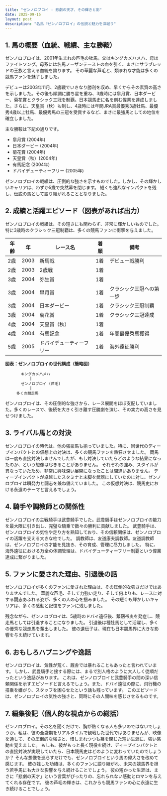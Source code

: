 ```yaml
---
title: "ゼンノロブロイ - 悲劇の天才、その輝きと影"
date: 2025-09-15
layout: post
description: "名馬『ゼンノロブロイ』の伝説と魅力を深堀り"
---
```


## 1. 馬の概要（血統、戦績、主な勝鞍）

ゼンノロブロイは、2001年生まれの芦毛の牡馬。父はキングカメハメハ、母はファイトソング。母系には名馬ノーザンテーストの血を引く、まさにサラブレッドの王族と言える血統を誇ります。  その華麗な芦毛と、類まれな才能は多くの競馬ファンを魅了しました。

デビューは2003年11月、2歳戦でいきなり勝利を収め、早くからその素質の高さを示しました。その後も順調に勝ち星を重ね、3歳時には皐月賞、日本ダービー、菊花賞とクラシック三冠を制覇。日本競馬史に名を刻む偉業を達成しました。さらに、天皇賞（秋）も制し、4歳時には年間JRA賞最優秀3歳牡馬、最優秀4歳以上牡馬、最優秀馬の三冠を受賞するなど、まさに最強馬としての地位を確立しました。

主な勝鞍は下記の通りです。

* 皐月賞 (2004年)
* 日本ダービー (2004年)
* 菊花賞 (2004年)
* 天皇賞（秋）(2004年)
* 有馬記念 (2004年)
* ドバイデューティーフリー (2005年)


ゼンノロブロイの戦績は、圧倒的な強さを示すものでした。しかし、その輝かしいキャリアは、わずか5歳で突然幕を閉じます。  短くも強烈なインパクトを残し、伝説の馬として語り継がれることとなりました。


## 2. 成績と活躍エピソード（図表があれば出力）

ゼンノロブロイの戦績は、その短さにも関わらず、非常に輝かしいものでした。特に3歳時のクラシック三冠制覇は、多くの競馬ファンに衝撃を与えました。

| 年齢 | 年 | レース名 | 着順 | 備考 |
|---|---|---|---|---|
| 2歳 | 2003 | 新馬戦 | 1着 | デビュー戦勝利 |
| 2歳 | 2003 | 2歳戦 | 1着 |  |
| 3歳 | 2004 | 弥生賞 | 1着 |  |
| 3歳 | 2004 | 皐月賞 | 1着 | クラシック三冠への第一歩 |
| 3歳 | 2004 | 日本ダービー | 1着 | クラシック三冠制覇 |
| 3歳 | 2004 | 菊花賞 | 1着 | クラシック三冠達成 |
| 4歳 | 2004 | 天皇賞（秋） | 1着 |  |
| 4歳 | 2004 | 有馬記念 | 1着 | 年間最優秀馬獲得 |
| 5歳 | 2005 | ドバイデューティーフリー | 1着 | 海外遠征勝利 |


**図表：ゼンノロブロイの世代構成（簡略図）**

```
       キングカメハメハ
           |
       ゼンノロブロイ (芦毛)
           |
     多くの競走馬

```

ゼンノロブロイは、その圧倒的な強さから、レース展開をほぼ支配していました。多くのレースで、後続を大きく引き離す圧勝劇を演じ、その実力の高さを見せつけました。


## 3. ライバル馬との対決

ゼンノロブロイの時代は、他の強豪馬も揃っていました。特に、同世代のディープインパクトとの仮想上の対決は、多くの競馬ファンを熱狂させました。  両馬は一度も直接対決しませんでしたが、もし対決していたらどのような結果になったのか、という想像は尽きることがありません。  それぞれの強み、スタイルが異なっていたため、非常に興味深い展開になったことは間違いありません。  ディープインパクトが卓越したスタミナと末脚を武器にしていたのに対し、ゼンノロブロイは瞬発力と闘志を兼ね備えていました。  この仮想対決は、競馬史における永遠のテーマと言えるでしょう。


## 4. 騎手や調教師との関係性

ゼンノロブロイの主戦騎手は武豊騎手でした。武豊騎手はゼンノロブロイの能力を最大限に引き出し、完璧な騎乗で数々の勝利に貢献しました。  武豊騎手は、ゼンノロブロイの気性や走り方を熟知しており、その信頼関係は、ゼンノロブロイの活躍を支える大きな柱でした。  調教師は、友道康夫調教師。友道調教師は、ゼンノロブロイの才能を見抜き、その育成、管理に尽力しました。  特に、海外遠征における万全の体調管理は、ドバイデューティーフリー制覇という偉業達成に繋がりました。


## 5. ファンに愛された理由、引退後の話

ゼンノロブロイが多くのファンに愛された理由は、その圧倒的な強さだけではありませんでした。  華麗な芦毛、そして力強い走り、そして何よりも、レースに対する闘志あふれる姿が、多くの人の心を掴みました。  その短くも輝かしいキャリアは、多くの感動と記憶をファンに残しました。

残念ながら、ゼンノロブロイは、5歳時のドバイ遠征後、繋靭帯炎を発症し、競走馬としては引退することになりました。  引退後は種牡馬として活躍し、多くの優秀な競走馬を輩出しました。  彼の遺伝子は、現在も日本競馬界に大きな影響を与え続けています。


## 6. おもしろハプニングや逸話

ゼンノロブロイは、気性が荒く、厩舎では暴れることもあったと言われています。  しかし、武豊騎手と接する際には、まるで別人格のように大人しく従順だったという逸話があります。  これは、ゼンノロブロイと武豊騎手の間の深い信頼関係を示すエピソードと言えるでしょう。また、ドバイ遠征の際に、飛行機の搭乗を嫌がり、スタッフを困らせたという話も残っています。  このエピソードは、ゼンノロブロイの気性の強さと、同時にその人間味を感じさせるものです。


## 7. 編集後記（個人的な視点からの総括）

ゼンノロブロイ。その名を聞くだけで、胸が熱くなる人も多いのではないでしょうか。私は、彼の全盛期をリアルタイムで観戦した世代ではありませんが、映像を通して、その圧倒的な強さと、惜しまれつつも幕を閉じた短い生涯に、強い感動を覚えました。  もしも、彼がもっと長く現役を続け、ディープインパクトとの直接対決が実現していたら、日本競馬史はどのように変わっていたのでしょうか？  そんな想像を巡らすだけでも、ゼンノロブロイという馬の偉大さを改めて感じます。  彼の残した功績は、多くのファンに語り継がれ、未来の競馬界を担う若手馬にも大きな影響を与え続けることでしょう。  彼の短かった生涯は、まさに「悲劇の天才」という言葉がぴったりの、忘れられない感動とロマンを与えてくれる存在です。  彼の芦毛の輝きは、これからも競馬ファンの心に永遠に生き続けることでしょう。
